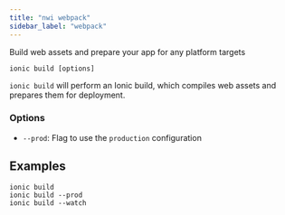 ```yaml
---
title: "nwi webpack"
sidebar_label: "webpack"
---
```


Build web assets and prepare your app for any platform targets

```shell
ionic build [options]
```

`ionic build` will perform an Ionic build, which compiles web assets and prepares them for deployment.

### Options

 - `--prod`: Flag to use the `production` configuration 
      

## Examples

```shell
ionic build 
ionic build --prod
ionic build --watch
```